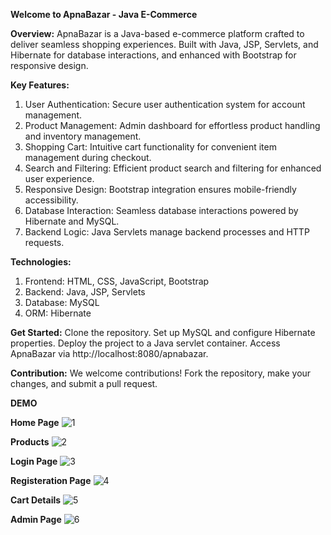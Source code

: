 **Welcome to ApnaBazar - Java E-Commerce**

**Overview:**
ApnaBazar is a Java-based e-commerce platform crafted to deliver seamless shopping experiences. Built with Java, JSP, Servlets, and Hibernate for database interactions, and enhanced with Bootstrap for responsive design.

**Key Features:**
1. User Authentication: Secure user authentication system for account management.
2. Product Management: Admin dashboard for effortless product handling and inventory management.
3. Shopping Cart: Intuitive cart functionality for convenient item management during checkout.
4. Search and Filtering: Efficient product search and filtering for enhanced user experience.
5. Responsive Design: Bootstrap integration ensures mobile-friendly accessibility.
6. Database Interaction: Seamless database interactions powered by Hibernate and MySQL.
7. Backend Logic: Java Servlets manage backend processes and HTTP requests.

**Technologies:**
1. Frontend: HTML, CSS, JavaScript, Bootstrap
2. Backend: Java, JSP, Servlets
3. Database: MySQL
4. ORM: Hibernate

**Get Started:**
Clone the repository.
Set up MySQL and configure Hibernate properties.
Deploy the project to a Java servlet container.
Access ApnaBazar via http://localhost:8080/apnabazar.

**Contribution:**
We welcome contributions! Fork the repository, make your changes, and submit a pull request.



**DEMO**



**Home Page**
![1](https://github.com/rohit-kotiyal/E-Comm-ApnaBazar-/assets/168202438/f7e06017-f394-4cc9-b405-086728fdda50)



**Products**
![2](https://github.com/rohit-kotiyal/E-Comm-ApnaBazar-/assets/168202438/67083f53-e99f-4525-83db-de48b49a847a)



**Login Page**
![3](https://github.com/rohit-kotiyal/E-Comm-ApnaBazar-/assets/168202438/f40c36ea-1e76-4207-a042-cd98a88dd144)



**Registeration Page**
![4](https://github.com/rohit-kotiyal/E-Comm-ApnaBazar-/assets/168202438/2c9bfee2-7f64-4c48-8907-403b4c5f89dd)



**Cart Details**
![5](https://github.com/rohit-kotiyal/E-Comm-ApnaBazar-/assets/168202438/e017a2b6-5a5a-4ca5-8fc7-9c8139e12185)



**Admin Page**
![6](https://github.com/rohit-kotiyal/E-Comm-ApnaBazar-/assets/168202438/ba37a850-f289-460f-a8c1-77d93d47bd58)
